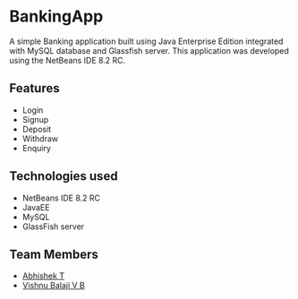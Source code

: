 # BankingApp
 A simple Banking application built using Java Enterprise Edition integrated with MySQL database and Glassfish server. This application was developed using the NetBeans IDE 8.2 RC.

## Features

- Login
- Signup
- Deposit
- Withdraw
- Enquiry

## Technologies used

- NetBeans IDE 8.2 RC
- JavaEE
- MySQL
- GlassFish server

## Team Members

- [Abhishek T](https://github.com/AbhishekHari29)
- [Vishnu Balaji V B](https://github.com/vishnubalaji)
